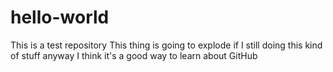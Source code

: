 # hello-world
This is a test repository
This thing is going to explode if I still doing this kind of stuff
anyway I think it's a good way to learn about GitHub
